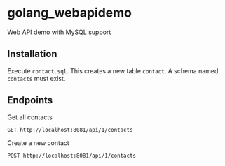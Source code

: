# golang_webapidemo

Web API demo with MySQL support

## Installation

Execute `contact.sql`. This creates a new table `contact`. A schema named `contacts` must exist.

## Endpoints

Get all contacts

```
GET http://localhost:8081/api/1/contacts
```

Create a new contact

```
POST http://localhost:8081/api/1/contacts
```
